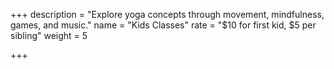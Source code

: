 +++
description = "Explore yoga concepts through movement, mindfulness, games, and music."
name = "Kids Classes"
rate = "$10 for first kid, $5 per sibling"
weight = 5

+++
